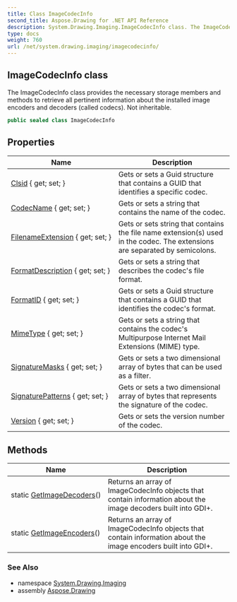 ```yaml
---
title: Class ImageCodecInfo
second_title: Aspose.Drawing for .NET API Reference
description: System.Drawing.Imaging.ImageCodecInfo class. The ImageCodecInfo class provides the necessary storage members and methods to retrieve all pertinent information about the installed image encoders and decoders called codecs. Not inheritable
type: docs
weight: 760
url: /net/system.drawing.imaging/imagecodecinfo/
---
```

## ImageCodecInfo class

The ImageCodecInfo class provides the necessary storage members and methods to retrieve all pertinent information about the installed image encoders and decoders (called codecs). Not inheritable.

```csharp
public sealed class ImageCodecInfo
```

## Properties

| Name | Description |
| --- | --- |
| [Clsid](../../system.drawing.imaging/imagecodecinfo/clsid/) { get; set; } | Gets or sets a Guid structure that contains a GUID that identifies a specific codec. |
| [CodecName](../../system.drawing.imaging/imagecodecinfo/codecname/) { get; set; } | Gets or sets a string that contains the name of the codec. |
| [FilenameExtension](../../system.drawing.imaging/imagecodecinfo/filenameextension/) { get; set; } | Gets or sets string that contains the file name extension(s) used in the codec. The extensions are separated by semicolons. |
| [FormatDescription](../../system.drawing.imaging/imagecodecinfo/formatdescription/) { get; set; } | Gets or sets a string that describes the codec's file format. |
| [FormatID](../../system.drawing.imaging/imagecodecinfo/formatid/) { get; set; } | Gets or sets a Guid structure that contains a GUID that identifies the codec's format. |
| [MimeType](../../system.drawing.imaging/imagecodecinfo/mimetype/) { get; set; } | Gets or sets a string that contains the codec's Multipurpose Internet Mail Extensions (MIME) type. |
| [SignatureMasks](../../system.drawing.imaging/imagecodecinfo/signaturemasks/) { get; set; } | Gets or sets a two dimensional array of bytes that can be used as a filter. |
| [SignaturePatterns](../../system.drawing.imaging/imagecodecinfo/signaturepatterns/) { get; set; } | Gets or sets a two dimensional array of bytes that represents the signature of the codec. |
| [Version](../../system.drawing.imaging/imagecodecinfo/version/) { get; set; } | Gets or sets the version number of the codec. |

## Methods

| Name | Description |
| --- | --- |
| static [GetImageDecoders](../../system.drawing.imaging/imagecodecinfo/getimagedecoders/)() | Returns an array of ImageCodecInfo objects that contain information about the image decoders built into GDI+. |
| static [GetImageEncoders](../../system.drawing.imaging/imagecodecinfo/getimageencoders/)() | Returns an array of ImageCodecInfo objects that contain information about the image encoders built into GDI+. |

### See Also

* namespace [System.Drawing.Imaging](../../system.drawing.imaging/)
* assembly [Aspose.Drawing](../../)


